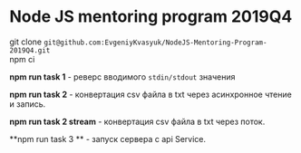 # Node JS mentoring program 2019Q4

git clone ``git@github.com:EvgeniyKvasyuk/NodeJS-Mentoring-Program-2019Q4.git``   
npm ci

**npm run task 1** - реверс вводимого ``stdin/stdout`` значения

**npm run task 2**  - конвертация csv файла в txt через асинхронное чтение и запись.
 
**npm run task 2 stream**  - конвертация csv файла в txt через поток.

**npm run task 3 **  - запуск сервера с api Service. 
